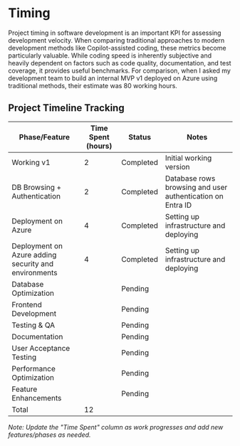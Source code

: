 
# Timing

Project timing in software development is an important KPI for assessing development velocity. When comparing traditional approaches to modern development methods like Copilot-assisted coding, these metrics become particularly valuable. While coding speed is inherently subjective and heavily dependent on factors such as code quality, documentation, and test coverage, it provides useful benchmarks. For comparison, when I asked my development team to build an internal MVP v1 deployed on Azure using traditional methods, their estimate was 80 working hours.

## Project Timeline Tracking

| Phase/Feature | Time Spent (hours) | Status | Notes |
|---------------|-------------------|--------|-------|
| Working v1 | 2 | Completed | Initial working version |
| DB Browsing + Authentication | 2 | Completed | Database rows browsing and user authentication on Entra ID|
| Deployment on Azure | 4 | Completed | Setting up infrastructure and deploying |
| Deployment on Azure adding security and environments | 4 | Completed | Setting up infrastructure and deploying |
| Database Optimization | | Pending | |
| Frontend Development | | Pending | |
| Testing & QA | | Pending | |
| Documentation | | Pending | |
| User Acceptance Testing | | Pending | |
| Performance Optimization | | Pending | |
| Feature Enhancements | | Pending | |
| Total | 12 | | |

*Note: Update the "Time Spent" column as work progresses and add new features/phases as needed.*